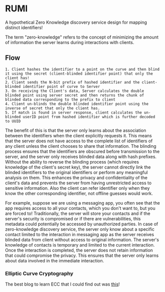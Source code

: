 # RUMI

A hypothetical Zero Knowledge discovery service design for mapping distinct identifiers!

The term "zero-knowledge" refers to the concept of minimizing the amount of information the server learns during interactions with clients.

## Flow 

    1. Client hashes the identifier to a point on the curve and then blind it using the secret (client-blinded identifier point) that only the client has!
    2. Client sends the N-bit prefix of hashed identifier and the client-blinded identifier point of curve to Server
    3. On receiving the Client's data, Server calculates the double blinded point using server secret and then returns the chunk of blinded data corresponding to the prefix to client
    4. Client un-blinds the double blinded identifier point using the inverse of secret that only the client has.
    5. If match is found in server response, client calculates the un-blinded userID point from hashed identifier which is further decoded to UUID

The benefit of this is that the server only learns about the association between the identifiers when the client explicitly requests it. This means that the server does not have access to the complete list of identifiers of any client unless the client chooses to share that information. The blinding process ensures that the identifiers are obscured before transmission to the server, and the server only receives blinded data along with hash prefixes. Without the ability to reverse the blinding process (which requires knowledge of the client's secret key), the server cannot directly link the blinded identifiers to the original identifiers or perform any meaningful analysis on them. This enhances the privacy and confidentiality of the client's data and prevents the server from having unrestricted access to sensitive information. Also the client can refer identifier only when they know the other corresponding identifier, not offline guesses would work.

For example, suppose we are using a messaging app, you often see that the app requires access to all your contacts, which you don't want to, but you are forced to! Traditionally, the server will store your contacts and if the server's security is compromised or if there are vulnerabilities, this metadata could potentially be accessed by unauthorized parties. In case of zero-knowledge discovery service, the server only know about a specific contact limited to the interaction in messaging app as the server receives blinded data from client without access to original information. The server's knowledge of contacts is temporary and limited to the current interaction. Once the interaction is completed, the server does not retain information that could compromise the privacy. This ensures that the server only learns about data involved in the immediate interaction.

### Elliptic Curve Cryptography

The best blog to learn ECC that I could find out was [this](tab:https://andrea.corbellini.name/2015/05/17/elliptic-curve-cryptography-a-gentle-introduction/)! 

